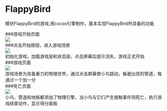# FlappyBird
模仿FlappyBird的游戏,用cocos引擎制作，基本实现FlappyBird所具备的功能

###游戏开始页面<br>
![](https://github.com/qzl1994/FlappyBird/raw/master/Resources/welcome.png)  <br>
###点击开始按钮，进入游戏场景<br>
![](https://github.com/qzl1994/FlappyBird/raw/master/Resources/ready.png)  <br>
初始化游戏，加载游戏层和状态层，点击屏幕后提示消失，游戏正式开始<br>
###游戏页面<br>
![](https://github.com/qzl1994/FlappyBird/raw/master/Resources/play.png)  <br>
游戏场景为具备重力的物理世界，通过点击屏幕使小鸟跳动，躲避出现的管道，每通过一个加一分<br>
###死亡页面<br>
![](https://github.com/qzl1994/FlappyBird/raw/master/Resources/over.png)  <br>
小鸟、管道和地板都添加了物理引擎，当小鸟与它们产生接触事件则死亡，执行游戏结束动作，显示得分面板
